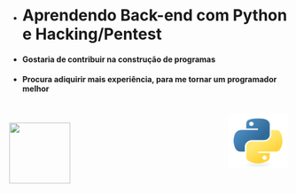 - # Aprendendo Back-end com Python e Hacking/Pentest
- #### Gostaria de contribuir na construção de programas
- #### Procura adiquirir mais experiência, para me tornar um programador melhor

<div style="display: inline_block"><br> <img align="right" alt="Rafa-Python" height="100" width="110"src="https://raw.githubusercontent.com/devicons/devicon/master/icons/python/python-original.svg"> </div>

<div style="display: inline_block"><br> <img align="leftt="Rafa-Python" height="110" width="110"src="https://omegabluecs.com/apCSA/images/recon.png"> </div>
